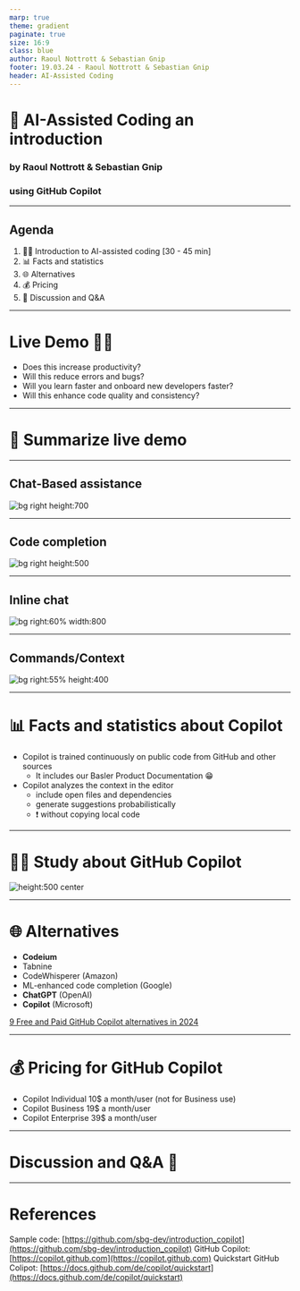 ```yaml
---
marp: true
theme: gradient
paginate: true
size: 16:9
class: blue
author: Raoul Nottrott & Sebastian Gnip
footer: 19.03.24 - Raoul Nottrott & Sebastian Gnip
header: AI-Assisted Coding
---
```


<!-- _header: "" -->

# 🚀 AI-Assisted Coding an introduction
### by Raoul Nottrott & Sebastian Gnip
### using GitHub Copilot

<!-- _footer: "" -->
<!-- _paginate: fasle -->

---

## Agenda

1. :technologist: Introduction to AI-assisted coding [30 - 45 min]
2. 📊 Facts and statistics
3. 🌐 Alternatives
4. 💰 Pricing
5. :speech_balloon: Discussion and Q&A

---
# Live Demo :technologist:

- Does this increase productivity?
- Will this reduce errors and bugs?
- Will you learn faster and onboard new developers faster?
- Will this enhance code quality and consistency?

<!-- Notes:
Please note: This is a live demo and the results may vary.
Questions: feel free to ask questions during the live demo.
-->
---

# 📖 Summarize live demo

---
## Chat-Based assistance

![bg right height:700](./.assets/chat.png)

---
## Code completion

![bg right height:500](.assets/code_completion.png)

---

## Inline chat

![bg right:60% width:800](.assets/inline_chat.png)

---

## Commands/Context

![bg right:55% height:400](.assets/commands.png)

---

# 📊 Facts and statistics about Copilot

* Copilot is trained continuously on public code from GitHub and other sources
  * It includes our Basler Product Documentation 😁
* Copilot analyzes the context in the editor
  * include open files and dependencies
  * generate suggestions probabilistically
  * ❗ without copying local code

---
<!-- _header: "" -->

# :scientist: Study about GitHub Copilot
![height:500 center](./.assets/Copilot_Study.png)
<!-- _footer: "https://github.blog/2022-09-07-research-quantifying-github-copilots-impact-on-developer-productivity-and-happiness/" -->

---

# 🌐 Alternatives

- **Codeium**
- Tabnine
- CodeWhisperer (Amazon)
- ML-enhanced code completion (Google)
- **ChatGPT** (OpenAI)
- **Copilot** (Microsoft)

[9 Free and Paid GitHub Copilot alternatives in 2024](https://www.tabnine.com/blog/github-copilot-alternatives/)

<!-- Notes: 
Codeium is a code completion tool that uses AI to provide suggestions and automate repetitive tasks. It is available as a plugin for popular IDEs like Visual Studio Code and JetBrains.
- Some file types are not supported by Codeium, such as .json, .yml, and .md. It also has limited support for languages like Python and JavaScript.

Tabnine is an AI-powered code completion tool that integrates with popular IDEs like Visual Studio Code, JetBrains, and Atom. It uses a deep learning model to provide context-aware suggestions and automate repetitive tasks.

CodeWhisperer is an AI-powered code completion tool that uses machine learning to provide context-aware suggestions and automate repetitive tasks. It is available as a plugin for popular IDEs like Visual Studio Code and JetBrains.

ML-enhanced code completion is a feature in Google's Cloud Code IDE extension that uses machine learning to provide context-aware suggestions and automate repetitive tasks. It is available as a plugin for popular IDEs like Visual Studio Code and JetBrains.
-->
---

# 💰 Pricing for GitHub Copilot

- Copilot Individual 10$ a month/user (not for Business use)
- Copilot Business 19$ a month/user
- Copilot Enterprise 39$ a month/user

---

 # Discussion and Q&A :thought_balloon:

<!-- Notes:

GitHub Copilot is used by over 1 million individual developers and tens of thousands of businesses, including over 50,000 paying business customers. 

According to a 2023 Stack Overflow survey, 55% of developers prefer Copilot as an AI programming assistant.

Copilot analyzes the context in the editor, including open files and dependencies, to generate suggestions probabilistically without copying code. 

With Copilot Enterprise, companies can customize Copilot to their codebase and processes. This includes creating fine-tuned private models.

Copilot collects user data like interactions and prompts to improve the experience. Feedback can be voluntarily submitted.

The Copilot Trust Center describes GitHub's commitments to privacy, such as excluding enterprise data from training.

Regular blog posts provide information on Copilot research, customer stories, and AI trends for developers.

The overall goal of Copilot is to help developers code happier and faster by automating routine tasks and providing context-aware assistance.

- Copilot is trained continuously on public code from GitHub and other sources to improve its suggestions over time. However, it does not directly copy or store code.

- Suggestions are generated based on a probabilistic understanding of context rather than memorizing snippets. This allows Copilot to adapt to different codebases and styles.

- In addition to code completions, Copilot provides chat assistance directly in IDEs, terminals, and GitHub.com. Developers can ask questions about their codebase. 

- Copilot is designed to be helpful, harmless, and honest. It aims to avoid insecure or unethical suggestions through techniques like constitutional AI.

- GitHub does not use Copilot Business or Enterprise customer data to train models. Customer data is only used to operate and improve the paid services.

- Research shows using Copilot can significantly boost productivity, job satisfaction, and code quality while reducing bugs. It helps developers focus on higher-level work.

- Additional paid features in Copilot Enterprise include custom models, integrated chat on GitHub.com, and tailored documentation search.

- GitHub offers professional services like guided workshops to help organizations adopt Copilot and maximize its benefits.

- The Copilot product is continually expanding to more languages, platforms, and use cases based on customer and market feedback.
-->

---

# References

Sample code: [https://github.com/sbg-dev/introduction_copilot](https://github.com/sbg-dev/introduction_copilot)
GitHub Copilot: [https://copilot.github.com](https://copilot.github.com)
Quickstart GitHub Colipot: [https://docs.github.com/de/copilot/quickstart](https://docs.github.com/de/copilot/quickstart)

